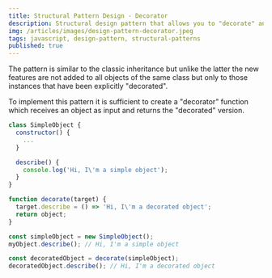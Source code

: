 ```yaml
---
title: Structural Pattern Design - Decorator
description: Structural design pattern that allows you to "decorate" an object by extending its functionality in a dynamic way.
img: /articles/images/design-pattern-decorator.jpeg
tags: javascript, design-pattern, structural-patterns
published: true
---
```


The pattern is similar to the classic inheritance but unlike the latter the new features are not added to all objects of the same class but only to those instances that have been explicitly "decorated".

To implement this pattern it is sufficient to create a "decorator" function which receives an object as input and returns the "decorated" version.

```javascript
class SimpleObject {
  constructor() {
    ...
  }

  describe() {
    console.log('Hi, I\'m a simple object');
  }
}

function decorate(target) {
  target.describe = () => 'Hi, I\'m a decorated object';
  return object;
}

const simpleObject = new SimpleObject();
myObject.describe(); // Hi, I'm a simple object

const decoratedObject = decorate(simpleObject);
decoratedObject.describe(); // Hi, I'm a decorated object
```
